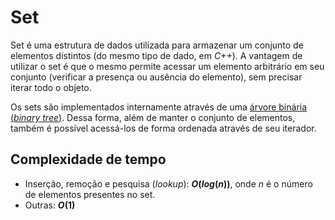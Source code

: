 # Set

Set é uma estrutura de dados utilizada para armazenar um conjunto de elementos distintos (do mesmo tipo de dado, em _C++_). A vantagem de utilizar o set é que o mesmo permite acessar um elemento arbitrário em seu conjunto (verificar a presença ou ausência do elemento), sem precisar iterar todo o objeto.

Os sets são implementados internamente através de uma [árvore binária (_binary tree_)](/src/estruturas_de_dados/arvore_binaria/explicacao.md). Dessa forma, além de manter o conjunto de elementos, também é possível acessá-los de forma ordenada através de seu iterador.

## Complexidade de tempo

- Inserção, remoção e pesquisa (_lookup_): **$O(log(n))$**, onde $n$ é o número de elementos presentes no set.
- Outras: **$O(1)$**
